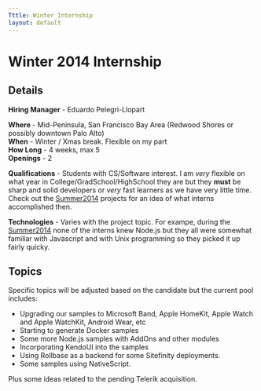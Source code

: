 ```yaml
---
Tttle: Winter Internship
layout: default
---
```


# Winter 2014 Internship

## Details

**Hiring Manager** - Eduardo Pelegri-Llopart  

**Where** - Mid-Peninsula, San Francisco Bay Area (Redwood Shores or possibly downtown Palo Alto)  
**When** - Winter / Xmas break.  Flexible on my part  
**How Long** - 4 weeks, max 5  
**Openings** - 2  

**Qualifications** - Students with CS/Software interest. I am *very* flexible on what year in College/GradSchool/HighSchool they are but  they **must** be sharp and solid developers or *very* fast learners as we have very little time.  Check out the [Summer2014][] projects for an idea of what interns accomplished then.  

**Technologies** - Varies with the project topic.  For exampe, during the [Summer2014][] none of the interns knew Node.js but they all were somewhat familiar with Javascript and with Unix programming so they picked it up fairly quicky.  

## Topics
Specific topics will be adjusted based on the candidate but the current pool includes:

* Upgrading our samples to Microsoft Band, Apple HomeKit, Apple Watch and Apple WatchKit, Android Wear, etc
* Starting to generate Docker samples
* Some more Node.js samples with AddOns and other modules
* Incorporating KendoUI into the samples
* Using Rollbase as a backend for some Sitefinity deployments.
* Some samples using NativeScript.

Plus some ideas related to the pending Telerik acquisition.

[Summer2014]: Summer2014.html
